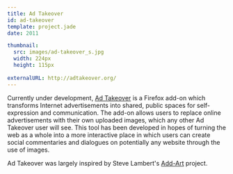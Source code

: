 ```yaml
---
title: Ad Takeover
id: ad-takeover
template: project.jade
date: 2011

thumbnail:
  src: images/ad-takeover_s.jpg
  width: 224px
  height: 115px
  
externalURL: http://adtakeover.org/
---
```



  Currently under development, <a href="http://adtakeover.org/" title="Ad Takeover">Ad Takeover</a> is a Firefox add-on which transforms Internet advertisements into shared, public spaces for self-expression and communication. The add-on allows users to replace online advertisements with their own uploaded images, which any other Ad Takeover user will see. This tool has been developed in hopes of turning the web as a whole into a more interactive place in which users can create social commentaries and dialogues on potentially any website through the use of images.

  Ad Takeover was largely inspired by Steve Lambert's <a href="http://add-art.org/">Add-Art</a> project.
